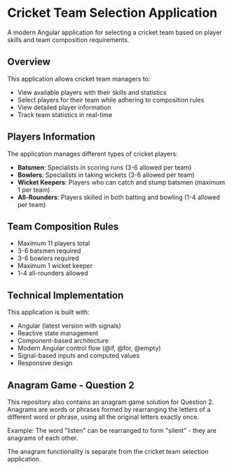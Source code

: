 # Cricket Team Selection Application

A modern Angular application for selecting a cricket team based on player skills and team composition requirements.

## Overview

This application allows cricket team managers to:
- View available players with their skills and statistics
- Select players for their team while adhering to composition rules
- View detailed player information
- Track team statistics in real-time

## Players Information

The application manages different types of cricket players:
- **Batsmen**: Specialists in scoring runs (3-6 allowed per team)
- **Bowlers**: Specialists in taking wickets (3-6 allowed per team)
- **Wicket Keepers**: Players who can catch and stump batsmen (maximum 1 per team)
- **All-Rounders**: Players skilled in both batting and bowling (1-4 allowed per team)

## Team Composition Rules

- Maximum 11 players total
- 3-6 batsmen required
- 3-6 bowlers required
- Maximum 1 wicket keeper
- 1-4 all-rounders allowed

## Technical Implementation

This application is built with:
- Angular (latest version with signals)
- Reactive state management
- Component-based architecture
- Modern Angular control flow (@if, @for, @empty)
- Signal-based inputs and computed values
- Responsive design

## Anagram Game - Question 2

This repository also contains an anagram game solution for Question 2. Anagrams are words or phrases formed by rearranging the letters of a different word or phrase, using all the original letters exactly once.

Example: The word "listen" can be rearranged to form "silent" - they are anagrams of each other.

The anagram functionality is separate from the cricket team selection application. 
